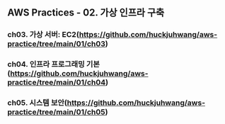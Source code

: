 ## AWS Practices - 02. 가상 인프라 구축

### ch03. 가상 서버: EC2(https://github.com/huckjuhwang/aws-practice/tree/main/01/ch03)
### ch04. 인프라 프로그래밍 기본(https://github.com/huckjuhwang/aws-practice/tree/main/01/ch04)
### ch05. 시스템 보안(https://github.com/huckjuhwang/aws-practice/tree/main/01/ch05)
